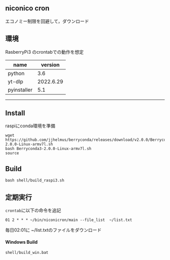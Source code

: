 ## niconico cron
エコノミー制限を回避して，ダウンロード

## 環境
RasberryPi3 のcrontabでの動作を想定

| name         | version |
|--------------|--------|
| python       | 3.6    |
| yt-dlp       | 2022.6.29 |
| pyinstaller  | 5.1    |
---------------------------

## Install
raspiにconda環境を準備
```shell
wget https://github.com/jjhelmus/berryconda/releases/download/v2.0.0/Berryconda3-2.0.0-Linux-armv7l.sh
bash Berryconda3-2.0.0-Linux-armv7l.sh
source 
```
## Build
`bash shell/build_raspi3.sh`

## 定期実行
 `crontab`に以下の命令を追記

```
01 2 * * * ~/bin/niconicron/main --file_list  ~/list.txt
```
毎日02:01に ~/list.txtのファイルをダウンロード


#### Windows Build
`shell/build_win.bat`